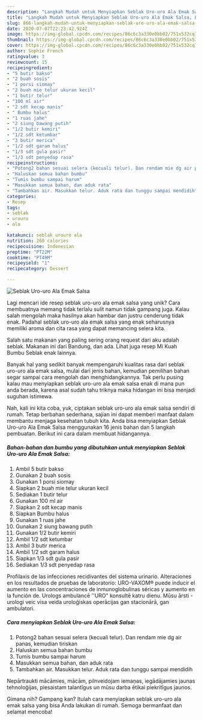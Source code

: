 ```yaml
---
description: "Langkah Mudah untuk Menyiapkan Seblak Uro-uro Ala Emak Salsa, Enak"
title: "Langkah Mudah untuk Menyiapkan Seblak Uro-uro Ala Emak Salsa, Enak"
slug: 866-langkah-mudah-untuk-menyiapkan-seblak-uro-uro-ala-emak-salsa-enak
date: 2020-07-07T22:23:42.924Z
image: https://img-global.cpcdn.com/recipes/86c6c3a330e0bb02/751x532cq70/seblak-uro-uro-ala-emak-salsa-foto-resep-utama.jpg
thumbnail: https://img-global.cpcdn.com/recipes/86c6c3a330e0bb02/751x532cq70/seblak-uro-uro-ala-emak-salsa-foto-resep-utama.jpg
cover: https://img-global.cpcdn.com/recipes/86c6c3a330e0bb02/751x532cq70/seblak-uro-uro-ala-emak-salsa-foto-resep-utama.jpg
author: Sophie French
ratingvalue: 3
reviewcount: 15
recipeingredient:
- "5 butir bakso"
- "2 buah sosis"
- "1 porsi siomay"
- "2 buah mie telur ukuran kecil"
- "1 butir telur"
- "100 ml air"
- "2 sdt kecap manis"
- " Bumbu halus"
- "1 ruas jahe"
- "2 siung bawang putih"
- "1/2 butir kemiri"
- "1/2 sdt ketumbar"
- "3 butir merica"
- "1/2 sdt garam halus"
- "1/3 sdt gula pasir"
- "1/3 sdt penyedap rasa"
recipeinstructions:
- "Potong2 bahan sesuai selera (kecuali telur). Dan rendam mie dg air panas, kemudian tiriskan"
- "Haluskan semua bahan bumbu"
- "Tumis bumbu sampai harum"
- "Masukkan semua bahan, dan aduk rata"
- "Tambahkan air. Masukkan telur. Aduk rata dan tunggu sampai mendidih"
categories:
- Resep
tags:
- seblak
- urouro
- ala

katakunci: seblak urouro ala 
nutrition: 260 calories
recipecuisine: Indonesian
preptime: "PT22M"
cooktime: "PT49M"
recipeyield: "1"
recipecategory: Dessert

---
```



![Seblak Uro-uro Ala Emak Salsa](https://img-global.cpcdn.com/recipes/86c6c3a330e0bb02/751x532cq70/seblak-uro-uro-ala-emak-salsa-foto-resep-utama.jpg)

Lagi mencari ide resep seblak uro-uro ala emak salsa yang unik? Cara membuatnya memang tidak terlalu sulit namun tidak gampang juga. Kalau salah mengolah maka hasilnya akan hambar dan justru cenderung tidak enak. Padahal seblak uro-uro ala emak salsa yang enak seharusnya memiliki aroma dan cita rasa yang dapat memancing selera kita.

Salah satu makanan yang paling sering orang request dari aku adalah seblak. Makanan ini dari Bandung, dan ada. Lihat juga resep Mi Kuah Bumbu Seblak enak lainnya.

Banyak hal yang sedikit banyak mempengaruhi kualitas rasa dari seblak uro-uro ala emak salsa, mulai dari jenis bahan, kemudian pemilihan bahan segar sampai cara mengolah dan menghidangkannya. Tak perlu pusing kalau mau menyiapkan seblak uro-uro ala emak salsa enak di mana pun anda berada, karena asal sudah tahu triknya maka hidangan ini bisa menjadi suguhan istimewa.


Nah, kali ini kita coba, yuk, ciptakan seblak uro-uro ala emak salsa sendiri di rumah. Tetap berbahan sederhana, sajian ini dapat memberi manfaat dalam membantu menjaga kesehatan tubuh kita. Anda bisa menyiapkan Seblak Uro-uro Ala Emak Salsa menggunakan 16 jenis bahan dan 5 langkah pembuatan. Berikut ini cara dalam membuat hidangannya.

<!--inarticleads1-->

##### Bahan-bahan dan bumbu yang dibutuhkan untuk menyiapkan Seblak Uro-uro Ala Emak Salsa:

1. Ambil 5 butir bakso
1. Gunakan 2 buah sosis
1. Gunakan 1 porsi siomay
1. Siapkan 2 buah mie telur ukuran kecil
1. Sediakan 1 butir telur
1. Gunakan 100 ml air
1. Siapkan 2 sdt kecap manis
1. Siapkan  Bumbu halus
1. Gunakan 1 ruas jahe
1. Gunakan 2 siung bawang putih
1. Gunakan 1/2 butir kemiri
1. Ambil 1/2 sdt ketumbar
1. Ambil 3 butir merica
1. Ambil 1/2 sdt garam halus
1. Siapkan 1/3 sdt gula pasir
1. Sediakan 1/3 sdt penyedap rasa


Profilaxis de las infecciones recidivantes del sistema urinario. Alteraciones en los resultados de pruebas de laboratorio: URO-VAXOM® puede inducir el aumento en las concentraciones de inmunoglobulinas séricas y aumento en la función de. Urologs ambulancē &#39;&#39;URO&#34; konsultē katru dienu. Mūsu ārsti - urologi veic visa veida uroloģiskas operācijas gan stacionārā, gan ambulatori. 

<!--inarticleads2-->

##### Cara menyiapkan Seblak Uro-uro Ala Emak Salsa:

1. Potong2 bahan sesuai selera (kecuali telur). Dan rendam mie dg air panas, kemudian tiriskan
1. Haluskan semua bahan bumbu
1. Tumis bumbu sampai harum
1. Masukkan semua bahan, dan aduk rata
1. Tambahkan air. Masukkan telur. Aduk rata dan tunggu sampai mendidih


Nepārtraukti mācāmies, mācām, pilnveidojam iemaņas, iegādājamies jaunas tehnoloģijas, piesaistam talantīgus un mūsu darba ētikai piekritīgus jaunos. 

Gimana nih? Gampang kan? Itulah cara menyiapkan seblak uro-uro ala emak salsa yang bisa Anda lakukan di rumah. Semoga bermanfaat dan selamat mencoba!
